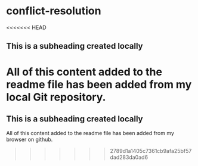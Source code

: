 # conflict-resolution


<<<<<<< HEAD
## This is a subheading created locally

All of this content added to the readme file has been added from my local Git repository.
=======










## This is a subheading created locally

All of this content added to the readme file has been added from my browser on github.
>>>>>>> 2789d1a1405c7361cb9afa25bf57dad283da0ad6
